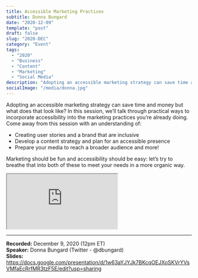 ```yaml
---
title: Accessible Marketing Practices
subtitle: Donna Bungard
date: "2020-12-09"
template: "post"
draft: false
slug: "2020-DEC"
category: "Event"
tags:
  - "2020"
  - "Business"
  - "Content"
  - "Marketing"
  - "Social Media"
description: "Adopting an accessible marketing strategy can save time and money but what does that look like? In this session, we’ll talk through practical ways to incorporate accessibility into the marketing practices you’re already doing."
socialImage: "/media/donna.jpg"
---
```

Adopting an accessible marketing strategy can save time and money but what does that look like? In this session, we’ll talk through practical ways to incorporate accessibility into the marketing practices you’re already doing. Come away from this session with an understanding of:
- Creating user stories and a brand that are inclusive
- Develop a content strategy and plan for an accessible presence
- Prepare your media to reach a broader audience and more!

Marketing should be fun and accessibility should be easy: let’s try to breathe that into both of these to meet your needs in a more organic way.

<iframe title="Accessible Marketing Practices by Donna Bungard" src="https://www.youtube.com/embed/YVZP2YGIhn4" allow="accelerometer; autoplay; encrypted-media; gyroscope; picture-in-picture" allowfullscreen></iframe>

-----
<b>Recorded:</b> December 9, 2020 (12pm ET)<br>
<b>Speaker:</b> Donna Bungard (Twitter - @dbungard)<br>
<b>Slides:</b> https://docs.google.com/presentation/d/1w63aYJYJk7BKcqOEJXoSKVrYVsVMfaEcRrfMR3tzF5E/edit?usp=sharing